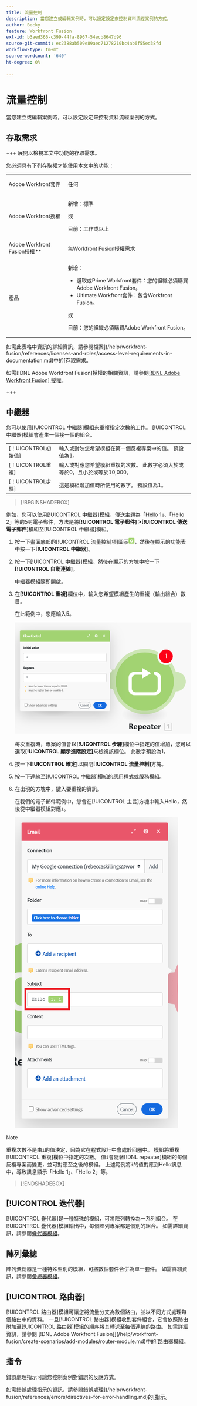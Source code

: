 ```yaml
---
title: 流量控制
description: 當您建立或編輯案例時，可以設定設定來控制資料流經案例的方式。
author: Becky
feature: Workfront Fusion
exl-id: b3aed366-c399-44fa-8967-54ecb8647d96
source-git-commit: ec2388ab509e89aec71278210bc4ab6f55ed38fd
workflow-type: tm+mt
source-wordcount: '640'
ht-degree: 0%

---
```


# 流量控制

當您建立或編輯案例時，可以設定設定來控制資料流經案例的方式。

## 存取需求

+++ 展開以檢視本文中功能的存取需求。

您必須具有下列存取權才能使用本文中的功能：

<table style="table-layout:auto">
 <col> 
 <col> 
 <tbody> 
  <tr> 
   <td role="rowheader">Adobe Workfront套件</td> 
   <td> <p>任何</p> </td> 
  </tr> 
  <tr data-mc-conditions=""> 
   <td role="rowheader">Adobe Workfront授權</td> 
   <td> <p>新增：標準</p><p>或</p><p>目前：工作或以上</p> </td> 
  </tr> 
  <tr> 
   <td role="rowheader">Adobe Workfront Fusion授權**</td> 
   <td>
   <p>無Workfront Fusion授權需求</p>
   </td> 
  </tr> 
  <tr> 
   <td role="rowheader">產品</td> 
   <td>
   <p>新增：</p> <ul><li>選取或Prime Workfront套件：您的組織必須購買Adobe Workfront Fusion。</li><li>Ultimate Workfront套件：包含Workfront Fusion。</li></ul>
   <p>或</p>
   <p>目前：您的組織必須購買Adobe Workfront Fusion。</p>
   </td> 
  </tr>
 </tbody> 
</table>

如需此表格中資訊的詳細資訊，請參閱檔案](/help/workfront-fusion/references/licenses-and-roles/access-level-requirements-in-documentation.md)中的[存取需求。

如需[!DNL Adobe Workfront Fusion]授權的相關資訊，請參閱[[!DNL Adobe Workfront Fusion] 授權](/help/workfront-fusion/set-up-and-manage-workfront-fusion/licensing-operations-overview/license-automation-vs-integration.md)。

+++

## 中繼器

您可以使用[!UICONTROL 中繼器]模組來重複指定次數的工作。 [!UICONTROL 中繼器]模組會產生一個接一個的組合。


<table>
    <tr>
        <td>[！UICONTROL初始值]</td>
        <td>輸入或對映您希望模組在第一個反複專案中的值。 預設值為1。</td>
    </tr>
    <tr>
        <td>[！UICONTROL重複]</td>
        <td>輸入或對應您希望模組重複的次數。 此數字必須大於或等於0，且小於或等於10,000。</td>
    </tr>
    <tr>
        <td>[！UICONTROL步驟]</td>
        <td>這是模組增加值時所使用的數字。 預設值為1。</td>
    </tr>
</table>

>[!BEGINSHADEBOX]

例如，您可以使用[!UICONTROL 中繼器]模組，傳送主題為「Hello 1」、「Hello 2」等的5封電子郵件，方法是將&#x200B;**[!UICONTROL 電子郵件] >[!UICONTROL 傳送電子郵件]**&#x200B;模組至[!UICONTROL 中繼器]模組。

1. 按一下畫面底部的[!UICONTROL 流量控制項]圖示![流量控制項圖示](/help/workfront-fusion/references/apps-and-modules/assets/flow-control-icon.gif)，然後在顯示的功能表中按一下&#x200B;**[!UICONTROL 中繼器]**。
1. 按一下[!UICONTROL 中繼器]模組，然後在顯示的方塊中按一下&#x200B;**[!UICONTROL 自動連線]**。

   中繼器模組隨即開啟。

1. 在&#x200B;**[!UICONTROL 重複]**&#x200B;欄位中，輸入您希望模組產生的重複（輸出組合）數目。

   在此範例中，您應輸入5。

   ![中繼器](/help/workfront-fusion/references/apps-and-modules/assets/repeater-2-350x207.png)

   每次重複時，專案的值會以&#x200B;**[!UICONTROL 步驟]**&#x200B;欄位中指定的值增加，您可以選取&#x200B;**[!UICONTROL 顯示進階設定]**&#x200B;來檢視該欄位。 此數字預設為1。

1. 按一下&#x200B;**[!UICONTROL 確定]**&#x200B;以關閉&#x200B;**[!UICONTROL 流量控制]**&#x200B;方塊。

1. 按一下連線至[!UICONTROL 中繼器]模組的應用程式或服務模組。
1. 在出現的方塊中，鍵入要重複的資訊。

   在我們的電子郵件範例中，您會在[!UICONTROL 主旨]方塊中輸入Hello，然後從中繼器模組對應`i`。

   ![中繼器](/help/workfront-fusion/references/apps-and-modules/assets/repeater-3-350x207.png)



>[!NOTE]
>
>重複次數不是由`i`的值決定，因為它在程式設計中會處於回圈中。 模組將重複[!UICONTROL 重複]欄位中指定的次數。 值`i`會隨著[!DNL repeater]模組的每個反複專案而變更，並可對應至之後的模組。 上述範例將`i`的值對應到Hello訊息中，導致訊息顯示「Hello 1」、「Hello 2」等。

>[!ENDSHADEBOX]

## [!UICONTROL 迭代器]

[!UICONTROL 疊代器]是一種特殊的模組，可將陣列轉換為一系列組合。 在[!UICONTROL 疊代器]模組輸出中，每個陣列專案都是個別的組合。 如需詳細資訊，請參閱[疊代器模組](/help/workfront-fusion/references/modules/iterator-module.md)。

## 陣列彙總

陣列彙總器是一種特殊型別的模組，可將數個套件合併為單一套件。 如需詳細資訊，請參閱[彙總器模組](/help/workfront-fusion/references/modules/aggregator-module.md)。

## [!UICONTROL 路由器]

[!UICONTROL 路由器]模組可讓您將流量分支為數個路由，並以不同方式處理每個路由中的資料。 一旦[!UICONTROL 路由器]模組收到套件組合，它會依照路由附加至[!UICONTROL 路由器]模組的順序將其轉送至每個連線的路由。 如需詳細資訊，請參閱 [!DNL Adobe Workfront Fusion]](/help/workfront-fusion/create-scenarios/add-modules/router-module.md)中的[路由器模組。

## 指令

錯誤處理指示可讓您控制案例對錯誤的反應方式。

如需錯誤處理指示的資訊，請參閱錯誤處理](/help/workfront-fusion/references/errors/directives-for-error-handling.md)的[指示。

